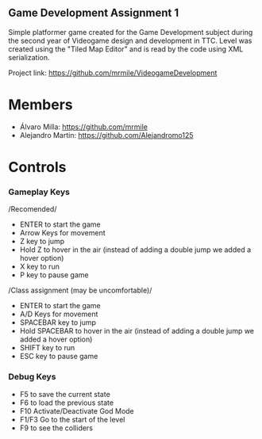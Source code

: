 ## Game Development Assignment 1
Simple platformer game created for the Game Development subject during the second year of Videogame design and development in TTC. Level was created using the "Tiled Map Editor" and is read by the code using XML serialization.

Project link: https://github.com/mrmile/VideogameDevelopment

# Members
* Álvaro Milla: https://github.com/mrmile
* Alejandro Martin: https://github.com/Alejandromo125

# Controls
### Gameplay Keys
/Recomended/
* ENTER to start the game
* Arrow Keys for movement
* Z key to jump
* Hold Z to hover in the air (instead of adding a double jump we added a hover option)
* X key to run
* P key to pause game

/Class assignment (may be uncomfortable)/

* ENTER to start the game
* A/D Keys for movement
* SPACEBAR key to jump
* Hold SPACEBAR to hover in the air (instead of adding a double jump we added a hover option)
* SHIFT key to run
* ESC key to pause game
### Debug Keys
* F5 to save the current state
* F6 to load the previous state
* F10 Activate/Deactivate God Mode
* F1/F3 Go to the start of the level
* F9 to see the colliders
